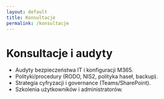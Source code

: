 ```yaml
---
layout: default
title: Konsultacje
permalink: /konsultacje
---
```


# Konsultacje i audyty

- Audyty bezpieczeństwa IT i konfiguracji M365.
- Polityki/procedury (RODO, NIS2, polityka haseł, backup).
- Strategia cyfryzacji i governance (Teams/SharePoint).
- Szkolenia użytkowników i administratorów.
